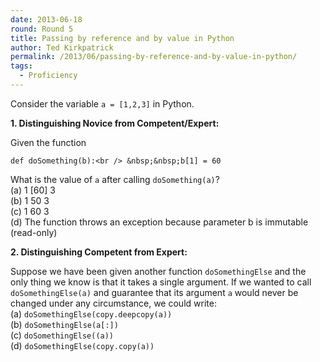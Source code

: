 ```yaml
---
date: 2013-06-18
round: Round 5
title: Passing by reference and by value in Python
author: Ted Kirkpatrick
permalink: /2013/06/passing-by-reference-and-by-value-in-python/
tags:
  - Proficiency
---
```

Consider the variable `a = [1,2,3]` in Python.

**1. Distinguishing Novice from Competent/Expert:**

Given the function

`def doSomething(b):<br />
&nbsp;&nbsp;b[1] = 60`

What is the value of `a` after calling `doSomething(a)`?  
(a) 1 [60] 3  
(b) 1 50 3  
(c) 1 60 3  
(d) The function throws an exception because parameter b is immutable (read-only)

**2. Distinguishing Competent from Expert:**

Suppose we have been given another function `doSomethingElse` and the only thing we know is that it takes a single argument. If we wanted to call `doSomethingElse(a)` and guarantee that its argument `a` would never be changed under any circumstance, we could write:  
(a) `doSomethingElse(copy.deepcopy(a))`  
(b) `doSomethingElse(a[:])`  
(c) `doSomethingElse((a))`  
(d) `doSomethingElse(copy.copy(a))`
